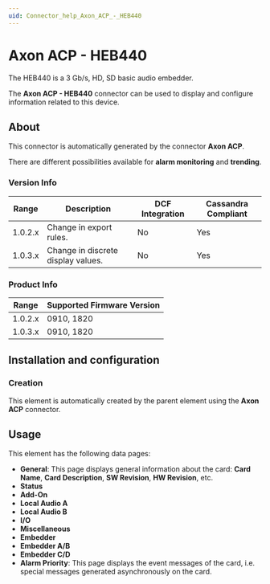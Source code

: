 ```yaml
---
uid: Connector_help_Axon_ACP_-_HEB440
---
```


# Axon ACP - HEB440

The HEB440 is a 3 Gb/s, HD, SD basic audio embedder.

The **Axon ACP - HEB440** connector can be used to display and configure information related to this device.

## About

This connector is automatically generated by the connector **Axon ACP**.

There are different possibilities available for **alarm monitoring** and **trending**.

### Version Info

| Range     | Description                        | DCF Integration     | Cassandra Compliant     |
|------------------|------------------------------------|---------------------|-------------------------|
| 1.0.2.x          | Change in export rules.            | No                  | Yes                     |
| 1.0.3.x          | Change in discrete display values. | No                  | Yes                     |

### Product Info

| Range | Supported Firmware Version |
|------------------|-----------------------------|
| 1.0.2.x          | 0910, 1820                  |
| 1.0.3.x          | 0910, 1820                  |

## Installation and configuration

### Creation

This element is automatically created by the parent element using the **Axon ACP** connector.

## Usage

This element has the following data pages:

- **General**: This page displays general information about the card: **Card Name**, **Card Description**, **SW Revision**, **HW Revision**, etc.
- **Status**
- **Add-On**
- **Local Audio A**
- **Local Audio B**
- **I/O**
- **Miscellaneous**
- **Embedder**
- **Embedder A/B**
- **Embedder C/D**
- **Alarm Priority**: This page displays the event messages of the card, i.e. special messages generated asynchronously on the card.
